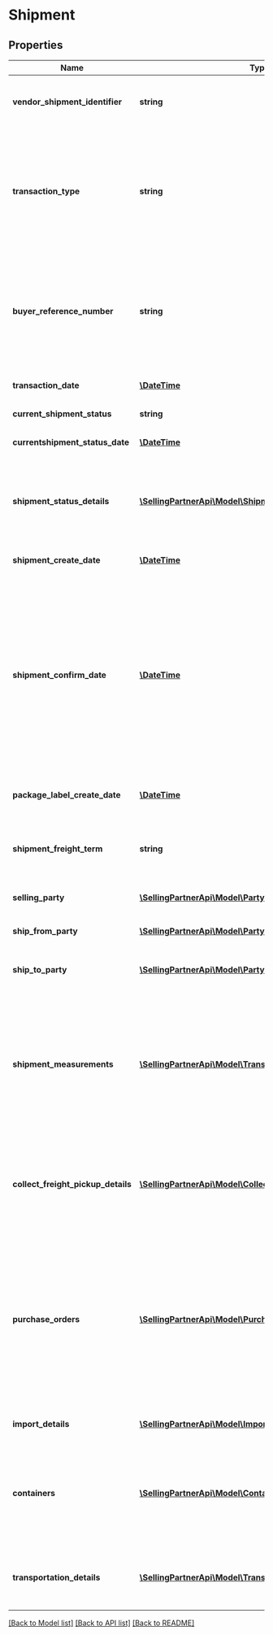 # Shipment

## Properties
Name | Type | Description | Notes
------------ | ------------- | ------------- | -------------
**vendor_shipment_identifier** | **string** | Unique Transportation ID created by Vendor (Should not be used over the last 365 days). | 
**transaction_type** | **string** | Indicates the type of  transportation request such as (New,Cancel,Confirm and PackageLabelRequest). Each transactiontype has a unique set of operation and there are corresponding details to be populated for each operation. | 
**buyer_reference_number** | **string** | The buyer Reference Number is a unique identifier generated by buyer for all Collect/WePay shipments when you submit a transportation request. This field is mandatory for Collect/WePay shipments. | [optional] 
**transaction_date** | [**\DateTime**](\DateTime.md) | Date on which the transportation request was submitted. | 
**current_shipment_status** | **string** | Indicates the current shipment status. | [optional] 
**currentshipment_status_date** | [**\DateTime**](\DateTime.md) | Date and time when the last status was updated. | [optional] 
**shipment_status_details** | [**\SellingPartnerApi\Model\ShipmentStatusDetails[]**](ShipmentStatusDetails.md) | Indicates the list of current shipment status details and when the last update was received from carrier this is available on shipment Details response. | [optional] 
**shipment_create_date** | [**\DateTime**](\DateTime.md) | The date and time of the shipment request created by vendor. | [optional] 
**shipment_confirm_date** | [**\DateTime**](\DateTime.md) | The date and time of the departure of the shipment from the vendor&#39;s location. Vendors are requested to send ASNs within 30 minutes of departure from their warehouse/distribution center or at least 6 hours prior to the appointment time at the Buyer destination warehouse, whichever is sooner. Shipped date mentioned in the shipment confirmation should not be in the future. | [optional] 
**package_label_create_date** | [**\DateTime**](\DateTime.md) | The date and time of the package label created for the shipment by buyer. | [optional] 
**shipment_freight_term** | **string** | Indicates if this transportation request is WePay/Collect or TheyPay/Prepaid. This is a mandatory information. | [optional] 
**selling_party** | [**\SellingPartnerApi\Model\PartyIdentification**](PartyIdentification.md) | Name/Address and tax details of the selling party. | 
**ship_from_party** | [**\SellingPartnerApi\Model\PartyIdentification**](PartyIdentification.md) | Name/Address and tax details of the ship from party. | 
**ship_to_party** | [**\SellingPartnerApi\Model\PartyIdentification**](PartyIdentification.md) | Name/Address of the destination warehouse where the shipment is being shipped to. | 
**shipment_measurements** | [**\SellingPartnerApi\Model\TransportShipmentMeasurements**](TransportShipmentMeasurements.md) | Indicates the shipment measurement details on how many cartons and pallets and the total transportation weight and volume as part of this request. This is a mandatory detail which will help determining the transportation cost, truck allocations and route determination efficiently. | [optional] 
**collect_freight_pickup_details** | [**\SellingPartnerApi\Model\CollectFreightPickupDetails**](CollectFreightPickupDetails.md) | Indicates the earliest pickup date for the transportation from vendor warehouse. This information is mandatory to be filled for requesting transportation from Buyer (WePay/Collect). | [optional] 
**purchase_orders** | [**\SellingPartnerApi\Model\PurchaseOrders[]**](PurchaseOrders.md) | Indicates the purchase orders involved for the transportation request. This group is an array create 1 for each PO and list their corresponding items. This information is used for deciding the route,truck allocation and storage efficiently. This is a mandatory information for Buyer performing transportation from vendor warehouse (WePay/Collect) | [optional] 
**import_details** | [**\SellingPartnerApi\Model\ImportDetails**](ImportDetails.md) | Provide these fields only if this shipment is a direct import. | [optional] 
**containers** | [**\SellingPartnerApi\Model\Containers[]**](Containers.md) | A list of the items in this transportation and their associated inner container details. If any of the item detail fields are common at a carton or a pallet level, provide them at the corresponding carton or pallet level. | [optional] 
**transportation_details** | [**\SellingPartnerApi\Model\TransportationDetails**](TransportationDetails.md) | Transportation details this a mandatory information which states delivery date, shipping date and carrier details. | [optional] 

[[Back to Model list]](../README.md#documentation-for-models) [[Back to API list]](../README.md#documentation-for-api-endpoints) [[Back to README]](../README.md)


